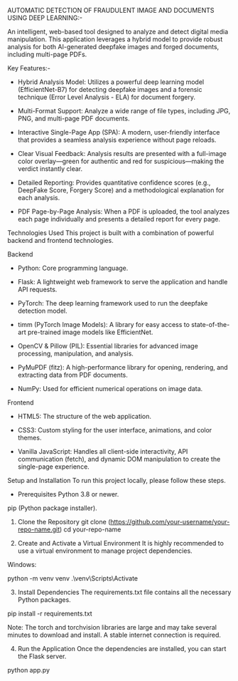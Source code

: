 AUTOMATIC DETECTION OF FRAUDULENT IMAGE AND DOCUMENTS USING DEEP LEARNING:-

An intelligent, web-based tool designed to analyze and detect digital media manipulation. This application leverages a hybrid model to provide robust analysis for both AI-generated deepfake images and forged documents, including multi-page PDFs.

Key Features:-

* Hybrid Analysis Model: Utilizes a powerful deep learning model (EfficientNet-B7) for detecting deepfake images and a forensic technique (Error Level Analysis - ELA) for document forgery.

* Multi-Format Support: Analyze a wide range of file types, including JPG, PNG, and multi-page PDF documents.

* Interactive Single-Page App (SPA): A modern, user-friendly interface that provides a seamless analysis experience without page reloads.

* Clear Visual Feedback: Analysis results are presented with a full-image color overlay—green for authentic and red for suspicious—making the verdict instantly clear.

* Detailed Reporting: Provides quantitative confidence scores (e.g., DeepFake Score, Forgery Score) and a methodological explanation for each analysis.

* PDF Page-by-Page Analysis: When a PDF is uploaded, the tool analyzes each page individually and presents a detailed report for every page.

Technologies Used
This project is built with a combination of powerful backend and frontend technologies.

Backend
* Python: Core programming language.

* Flask: A lightweight web framework to serve the application and handle API requests.

* PyTorch: The deep learning framework used to run the deepfake detection model.

* timm (PyTorch Image Models): A library for easy access to state-of-the-art pre-trained image models like EfficientNet.

* OpenCV & Pillow (PIL): Essential libraries for advanced image processing, manipulation, and analysis.

* PyMuPDF (fitz): A high-performance library for opening, rendering, and extracting data from PDF documents.

* NumPy: Used for efficient numerical operations on image data.

Frontend
* HTML5: The structure of the web application.

* CSS3: Custom styling for the user interface, animations, and color themes.

* Vanilla JavaScript: Handles all client-side interactivity, API communication (fetch), and dynamic DOM manipulation to create the single-page experience.

Setup and Installation
To run this project locally, please follow these steps.

* Prerequisites
Python 3.8 or newer.

pip (Python package installer).

1. Clone the Repository
git clone (https://github.com/your-username/your-repo-name.git)
cd your-repo-name

2. Create and Activate a Virtual Environment
It is highly recommended to use a virtual environment to manage project dependencies.

Windows:

python -m venv venv
.\venv\Scripts\Activate

3. Install Dependencies
The requirements.txt file contains all the necessary Python packages.

pip install -r requirements.txt

Note: The torch and torchvision libraries are large and may take several minutes to download and install. A stable internet connection is required.

4. Run the Application
Once the dependencies are installed, you can start the Flask server.

python app.py
